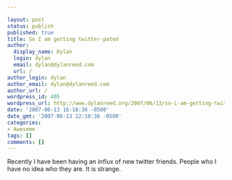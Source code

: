 ```yaml
---

layout: post
status: publish
published: true
title: So I am getting twitter-pated
author:
  display_name: Dylan
  login: dylan
  email: dylan@dylanreed.com
  url: /
author_login: dylan
author_email: dylan@dylanreed.com
author_url: /
wordpress_id: 405
wordpress_url: http://www.dylanreed.org/2007/06/13/so-i-am-getting-twitter-pated/
date: '2007-06-13 16:18:36 -0500'
date_gmt: '2007-06-13 22:18:36 -0500'
categories:
- Awesome
tags: []
comments: []
---
```


Recently I have been having an influx of new twitter friends. People who I have no idea who they are. It is strange. 
